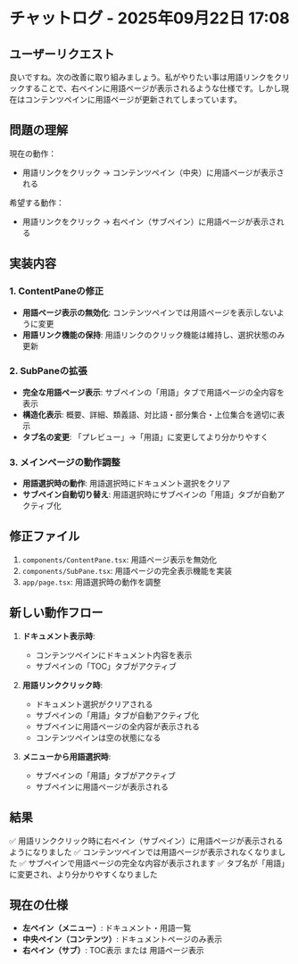 # チャットログ - 2025年09月22日 17:08

## ユーザーリクエスト
良いですね。次の改善に取り組みましょう。私がやりたい事は用語リンクをクリックすることで、右ペインに用語ページが表示されるような仕様です。しかし現在はコンテンツペインに用語ページが更新されてしまっています。

## 問題の理解
現在の動作：
- 用語リンクをクリック → コンテンツペイン（中央）に用語ページが表示される

希望する動作：
- 用語リンクをクリック → 右ペイン（サブペイン）に用語ページが表示される

## 実装内容

### 1. ContentPaneの修正
- **用語ページ表示の無効化**: コンテンツペインでは用語ページを表示しないように変更
- **用語リンク機能の保持**: 用語リンクのクリック機能は維持し、選択状態のみ更新

### 2. SubPaneの拡張
- **完全な用語ページ表示**: サブペインの「用語」タブで用語ページの全内容を表示
- **構造化表示**: 概要、詳細、類義語、対比語・部分集合・上位集合を適切に表示
- **タブ名の変更**: 「プレビュー」→「用語」に変更してより分かりやすく

### 3. メインページの動作調整
- **用語選択時の動作**: 用語選択時にドキュメント選択をクリア
- **サブペイン自動切り替え**: 用語選択時にサブペインの「用語」タブが自動アクティブ化

## 修正ファイル
1. `components/ContentPane.tsx`: 用語ページ表示を無効化
2. `components/SubPane.tsx`: 用語ページの完全表示機能を実装
3. `app/page.tsx`: 用語選択時の動作を調整

## 新しい動作フロー
1. **ドキュメント表示時**: 
   - コンテンツペインにドキュメント内容を表示
   - サブペインの「TOC」タブがアクティブ

2. **用語リンククリック時**:
   - ドキュメント選択がクリアされる
   - サブペインの「用語」タブが自動アクティブ化
   - サブペインに用語ページの全内容が表示される
   - コンテンツペインは空の状態になる

3. **メニューから用語選択時**:
   - サブペインの「用語」タブがアクティブ
   - サブペインに用語ページが表示される

## 結果
✅ 用語リンククリック時に右ペイン（サブペイン）に用語ページが表示されるようになりました
✅ コンテンツペインでは用語ページが表示されなくなりました
✅ サブペインで用語ページの完全な内容が表示されます
✅ タブ名が「用語」に変更され、より分かりやすくなりました

## 現在の仕様
- **左ペイン（メニュー）**: ドキュメント・用語一覧
- **中央ペイン（コンテンツ）**: ドキュメントページのみ表示
- **右ペイン（サブ）**: TOC表示 または 用語ページ表示
